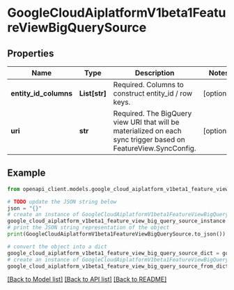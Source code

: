 # GoogleCloudAiplatformV1beta1FeatureViewBigQuerySource


## Properties

Name | Type | Description | Notes
------------ | ------------- | ------------- | -------------
**entity_id_columns** | **List[str]** | Required. Columns to construct entity_id / row keys. | [optional] 
**uri** | **str** | Required. The BigQuery view URI that will be materialized on each sync trigger based on FeatureView.SyncConfig. | [optional] 

## Example

```python
from openapi_client.models.google_cloud_aiplatform_v1beta1_feature_view_big_query_source import GoogleCloudAiplatformV1beta1FeatureViewBigQuerySource

# TODO update the JSON string below
json = "{}"
# create an instance of GoogleCloudAiplatformV1beta1FeatureViewBigQuerySource from a JSON string
google_cloud_aiplatform_v1beta1_feature_view_big_query_source_instance = GoogleCloudAiplatformV1beta1FeatureViewBigQuerySource.from_json(json)
# print the JSON string representation of the object
print(GoogleCloudAiplatformV1beta1FeatureViewBigQuerySource.to_json())

# convert the object into a dict
google_cloud_aiplatform_v1beta1_feature_view_big_query_source_dict = google_cloud_aiplatform_v1beta1_feature_view_big_query_source_instance.to_dict()
# create an instance of GoogleCloudAiplatformV1beta1FeatureViewBigQuerySource from a dict
google_cloud_aiplatform_v1beta1_feature_view_big_query_source_from_dict = GoogleCloudAiplatformV1beta1FeatureViewBigQuerySource.from_dict(google_cloud_aiplatform_v1beta1_feature_view_big_query_source_dict)
```
[[Back to Model list]](../README.md#documentation-for-models) [[Back to API list]](../README.md#documentation-for-api-endpoints) [[Back to README]](../README.md)


